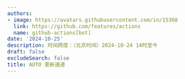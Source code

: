 ```yaml
---
authors:
- image: https://avatars.githubusercontent.com/in/15368
  link: https://github.com/features/actions
  name: github-actions[bot]
date: '2024-10-25'
description: 时间跨度：（北京时间）2024-10-24 14时至今
draft: false
excludeSearch: false
title: AUTO 更新速递
---
```


